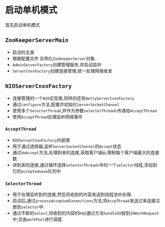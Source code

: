 # 启动单机模式
首先启动单机模式
## `ZooKeeperServerMain`
* 启动的主类
* 根据配置文件 实例化`ZooKeeperServer`对象.
* `AdminServerFactory`创建管理服务,并启动监听
* `ServerCnxnFactory`创建连接管理,统一处理网络收发

## `NIOServerCnxnFactory`
* 连接管理的一个`NIO`实现类,同样的还有`NettyServerCnxnFactory`
* 通过`configure`方法,配置并初始化`ServerSocketChannel`
* 使用多个`SelectorThread`,并作为参数`selectorThreads`传递给`AcceptThread`
* 使用`AcceptThread`处理监听网络事件

### `AcceptThread`
* `NIOServerCnxnFactory`内部类
* 用于通过选择器,监听`ServerSocketChannel`的`Accept`状态
* 通过`doAccept`方法,处理到来的连接,获取客户端ip,限制每个客户端最大的连接数
* 讲到来的连接,通过循环选择`selectorThreads`中的一个`selector`线程,添加到它的`acceptedueue`队列中
### `SelectorThread`
* 用于处理监听到的连接,然后将收到的内容发送到线程池中处理.
* 启动后,通过`processAcceptedConnections`方法,将`AccpThread`发送过来连接注册到`selector`中.
* 通过不断的`select`,将收到的内容的key通过方法`handleIO`放到`IOWorkRequest`中,交由`workPool`进行调度.

###